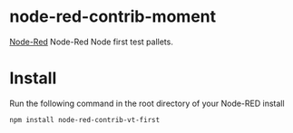# node-red-contrib-moment
[Node-Red](http://nodered.org) Node-Red Node first test pallets.

# Install

Run the following command in the root directory of your Node-RED install

    npm install node-red-contrib-vt-first

